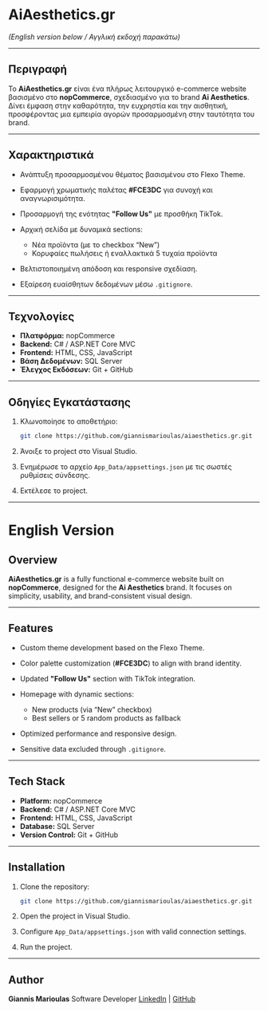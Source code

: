 # AiAesthetics.gr

*(English version below / Αγγλική εκδοχή παρακάτω)*

---

## Περιγραφή

Το **AiAesthetics.gr** είναι ένα πλήρως λειτουργικό e-commerce website βασισμένο στο **nopCommerce**, σχεδιασμένο για το brand **Ai Aesthetics**.
Δίνει έμφαση στην καθαρότητα, την ευχρηστία και την αισθητική, προσφέροντας μια εμπειρία αγορών προσαρμοσμένη στην ταυτότητα του brand.

---

## Χαρακτηριστικά

* Ανάπτυξη προσαρμοσμένου θέματος βασισμένου στο Flexo Theme.
* Εφαρμογή χρωματικής παλέτας **#FCE3DC** για συνοχή και αναγνωρισιμότητα.
* Προσαρμογή της ενότητας **"Follow Us"** με προσθήκη TikTok.
* Αρχική σελίδα με δυναμικά sections:

  * Νέα προϊόντα (με το checkbox “New”)
  * Κορυφαίες πωλήσεις ή εναλλακτικά 5 τυχαία προϊόντα
* Βελτιστοποιημένη απόδοση και responsive σχεδίαση.
* Εξαίρεση ευαίσθητων δεδομένων μέσω `.gitignore`.

---

## Τεχνολογίες

* **Πλατφόρμα:** nopCommerce
* **Backend:** C# / ASP.NET Core MVC
* **Frontend:** HTML, CSS, JavaScript
* **Βάση Δεδομένων:** SQL Server
* **Έλεγχος Εκδόσεων:** Git + GitHub

---

## Οδηγίες Εγκατάστασης

1. Κλωνοποίησε το αποθετήριο:

   ```bash
   git clone https://github.com/giannismarioulas/aiaesthetics.gr.git
   ```
2. Άνοιξε το project στο Visual Studio.
3. Ενημέρωσε το αρχείο `App_Data/appsettings.json` με τις σωστές ρυθμίσεις σύνδεσης.
4. Εκτέλεσε το project.

---

# English Version

## Overview

**AiAesthetics.gr** is a fully functional e-commerce website built on **nopCommerce**, designed for the **Ai Aesthetics** brand.
It focuses on simplicity, usability, and brand-consistent visual design.

---

## Features

* Custom theme development based on the Flexo Theme.
* Color palette customization (**#FCE3DC**) to align with brand identity.
* Updated **"Follow Us"** section with TikTok integration.
* Homepage with dynamic sections:

  * New products (via “New” checkbox)
  * Best sellers or 5 random products as fallback
* Optimized performance and responsive design.
* Sensitive data excluded through `.gitignore`.

---

## Tech Stack

* **Platform:** nopCommerce
* **Backend:** C# / ASP.NET Core MVC
* **Frontend:** HTML, CSS, JavaScript
* **Database:** SQL Server
* **Version Control:** Git + GitHub

---

## Installation

1. Clone the repository:

   ```bash
   git clone https://github.com/giannismarioulas/aiaesthetics.gr.git
   ```
2. Open the project in Visual Studio.
3. Configure `App_Data/appsettings.json` with valid connection settings.
4. Run the project.

---

## Author

**Giannis Marioulas**
Software Developer
[LinkedIn](https://www.linkedin.com/in/giannismarioulas) | [GitHub](https://github.com/giannismarioulas)
